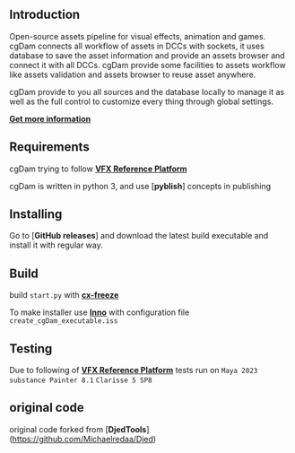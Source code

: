 

Introduction
------------

Open-source assets pipeline for visual effects, animation and games. cgDam connects all workflow of assets in DCCs with
sockets, it uses database to save the asset information and provide an assets browser and connect it with all DCCs.
cgDam provide some facilities to assets workflow like assets validation and assets browser to reuse asset anywhere.

cgDam provide to you all sources and the database locally to manage it as well as the full control to customize every
thing through global settings.


[**Get more information**](docs/basic_doc.md)

Requirements
------------

cgDam trying to follow [**VFX Reference Platform**](https://vfxplatform.com/)

cgDam is written in python 3, and use [**pyblish**] concepts in publishing


Installing
------------
Go to [**GitHub releases**]  and download the latest build executable and
install it with regular way.


Build
------------
build `start.py` with [**cx-freeze**](https://cx-freeze.readthedocs.io/en/latest/index.html)

To make installer use [**Inno**](https://jrsoftware.org/) with configuration file `create_cgDam_executable.iss`


Testing
------------
Due to following of [**VFX Reference Platform**](https://vfxplatform.com/) tests run on `Maya 2023` `substance Painter 8.1` `Clarisse 5 SP8`


original code 
------------
original code forked from [**DjedTools**] (https://github.com/Michaelredaa/Djed)
